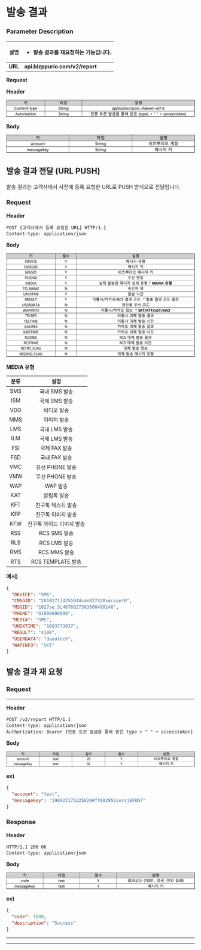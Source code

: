 # 발송 결과



### Parameter Description

| **설명**  | <ul><li>발송 결과를 재요청하는 기능입니다.</li></ul> |
| :-----: | ------------------------------------- |
| **URL** | **api.bizppurio.com/v2/report**       |

**Request**

**Header**

![](<../.gitbook/assets/image (26) (1).png>)

**Body**

![](<../.gitbook/assets/image (27) (1).png>)



## 발송 결과 전달 (URL PUSH)

발송 결과는 고객사에서 사전에 등록 요청한 URL로 PUSH 방식으로 전달됩니다.

### Request

**Header**

```http
POST {고객사에서 등록 요청한 URL} HTTP/1.1
Content-type: application/json
```



**Body**

![](<../.gitbook/assets/image (7).png>)



**MEDIA 유형**

|  분류 |        설명       |
| :-: | :-------------: |
| SMS |    국내 SMS 발송    |
| ISM |    국제 SMS 발송    |
| VDO |      비디오 발송     |
| MMS |      이미지 발송     |
| LMS |    국내 LMS 발송    |
| ILM |    국제 LMS 발송    |
| FSI |    국제 FAX 발송    |
| FSD |    국내 FAX 발송    |
| VMC |   유선 PHONE 발송   |
| VMW |   무선 PHONE 발송   |
| WAP |      WAP 발송     |
| KAT |      알림톡 발송     |
| KFT |    친구톡 텍스트 발송   |
| KFP |    친구톡 이미지 발송   |
| KFW |  친구톡 와이드 이미지 발송 |
| RSS |    RCS SMS 발송   |
| RLS |    RCS LMS 발송   |
| RMS |    RCS MMS 발송   |
| RTS | RCS TEMPLATE 발송 |

**예시)**

```json
{
  "DEVICE": "SMS",
  "CMSGID": "201027134355944sms027420servqer0",
  "MSGID": "1027se_SL4676027383600490148",
  "PHONE": "01000000000",
  "MEDIA": "SMS",
  "UNIXTIME": "1603773837",
  "RESULT": "4100",
  "USERDATA": "daoutech",
  "WAPINFO": "SKT"
}
```



## 발송 결과 재 요청

### **Request**

****

**Header**

```http
POST /v2/report HTTP/1.1
Content-type: application/json
Authorization: Bearer {인증 토큰 발급을 통해 받은 type + " " + accesstoken}
```

**Body**

![](<../.gitbook/assets/image (28) (1) (1) (1).png>)

**ex)**

```json
{
  "account": "test",
  "messagekey": "190922175225820#ft002951servj8FU67"
}
```



### Response

**Header**

```http
HTTP/1.1 200 OK   
Content-type: application/json
```

**Body**

![](<../.gitbook/assets/image (24).png>)

**ex)**

```json
{
  "code": 1000,
  "description": "Success"
}
```



****

****
